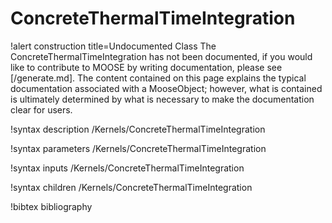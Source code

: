 <!-- MOOSE Documentation Stub: Remove this when content is added. -->

# ConcreteThermalTimeIntegration

!alert construction title=Undocumented Class
The ConcreteThermalTimeIntegration has not been documented, if you would like to contribute to MOOSE by
writing documentation, please see [/generate.md]. The content contained on this page explains
the typical documentation associated with a MooseObject; however, what is contained is ultimately
determined by what is necessary to make the documentation clear for users.

!syntax description /Kernels/ConcreteThermalTimeIntegration

!syntax parameters /Kernels/ConcreteThermalTimeIntegration

!syntax inputs /Kernels/ConcreteThermalTimeIntegration

!syntax children /Kernels/ConcreteThermalTimeIntegration

!bibtex bibliography
